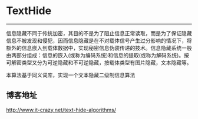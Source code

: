 # TextHide

-------
信息隐藏不同于传统加密，其目的不是为了阻止信息正常读取，而是为了保证隐藏信息不被发现和侵犯，因而信息隐藏是在不对载体信号产生过分影响的情况下，将额外的信息嵌入到载体数据中，实现秘密信息伪装传递的技术。信息隐藏系统一般由两部分组成：信息的嵌入(或称为编码系统)和信息的提取(或称为解码系统)。按可解密类型又分为可逆隐藏和不可逆隐藏，按载体类型有图片隐藏，文本隐藏等。
>
本算法基于同义词库，实现一个文本隐藏二级制信息算法

## 博客地址
http://www.it-crazy.net/text-hide-algorithms/
